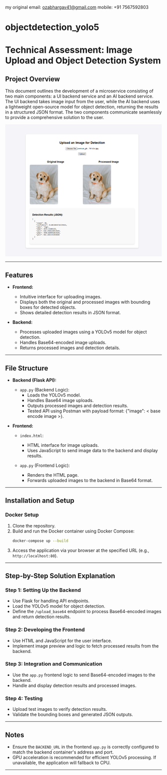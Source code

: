 my original email: ozabhargav41@gmail.com
mobile: +91 7567592803

# objectdetection_yolo5
 
# Technical Assessment: Image Upload and Object Detection System

## Project Overview
This document outlines the development of a microservice consisting of two main components: a UI backend service and an AI backend service. The UI backend takes image input from the user, while the AI backend uses a lightweight open-source model for object detection, returning the results in a structured JSON format. The two components communicate seamlessly to provide a comprehensive solution to the user.

![Example Output](exampleimage.png)

---

## Features
- **Frontend:**
  - Intuitive interface for uploading images.
  - Displays both the original and processed images with bounding boxes for detected objects.
  - Shows detailed detection results in JSON format.

- **Backend:**
  - Processes uploaded images using a YOLOv5 model for object detection.
  - Handles Base64-encoded image uploads.
  - Returns processed images and detection details.

---

## File Structure
- **Backend (Flask API):**
  - `app.py` (Backend Logic):
    - Loads the YOLOv5 model.
    - Handles Base64 image uploads.
    - Outputs processed images and detection results.
    - Tested API using Postman with payload format: {\"image\": < base encode image >}.

- **Frontend:**
  - `index.html`:
    - HTML interface for image uploads.
    - Uses JavaScript to send image data to the backend and display results.
  
  - `app.py` (Frontend Logic):
    - Renders the HTML page.
    - Forwards uploaded images to the backend in Base64 format.

---

## Installation and Setup
### Docker Setup
1. Clone the repository.
2. Build and run the Docker container using Docker Compose:
   ```bash
   docker-compose up --build
   ```
3. Access the application via your browser at the specified URL (e.g., `http://localhost:80`).

---

## Step-by-Step Solution Explanation
### Step 1: Setting Up the Backend
- Use Flask for handling API endpoints.
- Load the YOLOv5 model for object detection.
- Define the `/upload_base64` endpoint to process Base64-encoded images and return detection results.

### Step 2: Developing the Frontend
- Use HTML and JavaScript for the user interface.
- Implement image preview and logic to fetch processed results from the backend.

### Step 3: Integration and Communication
- Use the `app.py` frontend logic to send Base64-encoded images to the backend.
- Handle and display detection results and processed images.

### Step 4: Testing
- Upload test images to verify detection results.
- Validate the bounding boxes and generated JSON outputs.


---

## Notes
- Ensure the `BACKEND_URL` in the frontend `app.py` is correctly configured to match the backend container's address and port.
- GPU acceleration is recommended for efficient YOLOv5 processing. If unavailable, the application will fallback to CPU.

---
 
